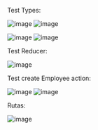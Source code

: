Test Types:

![image](https://user-images.githubusercontent.com/77691249/158034623-3977814e-7dc8-4e72-bd0d-22169b99eca9.png)
![image](https://user-images.githubusercontent.com/77691249/158034633-33878348-8d27-4d3a-aee8-f103cbe2427e.png)

![image](https://user-images.githubusercontent.com/77691249/158034636-e39b36e2-9ec1-483e-aea5-de29a6d7cc78.png)
![image](https://user-images.githubusercontent.com/77691249/158034629-e0d6f688-dfb8-4781-8412-52b33eea244b.png)


Test Reducer:

![image](https://user-images.githubusercontent.com/77691249/158034648-3a798158-30a9-4e0f-9696-040e78bdd8a9.png)


Test create Employee action:

![image](https://user-images.githubusercontent.com/77691249/158034657-b56f559d-aee6-473c-b2a6-cc129ab8eb8c.png)
![image](https://user-images.githubusercontent.com/77691249/158034645-ea9563a0-a84a-4214-8105-5ab84248d717.png)

Rutas:

![image](https://user-images.githubusercontent.com/77691249/158034671-18def1ea-03f1-44f0-9d4f-ffada362d9d8.png)

